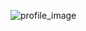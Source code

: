 ![profile_image](https://avatars1.githubusercontent.com/u/25206408?s=460&u=73b64d9dc203a4f56aa2c4f4238f289fc7125174&v=4)
